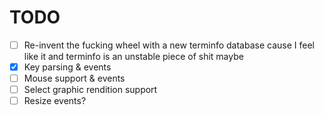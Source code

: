 # TODO

- [ ] Re-invent the fucking wheel with a new terminfo database cause I feel like it and terminfo is an unstable piece of shit maybe
- [x] Key parsing & events
- [ ] Mouse support & events
- [ ] Select graphic rendition support
- [ ] Resize events?
